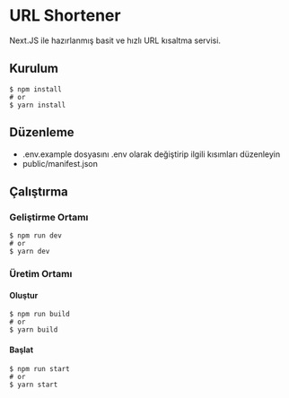 # URL Shortener

Next.JS ile hazırlanmış basit ve hızlı URL kısaltma servisi.

## Kurulum

    $ npm install
    # or
    $ yarn install

## Düzenleme

- .env.example dosyasını .env olarak değiştirip ilgili kısımları düzenleyin
- public/manifest.json

## Çalıştırma

### Geliştirme Ortamı

    $ npm run dev
    # or
    $ yarn dev

### Üretim Ortamı

#### Oluştur

    $ npm run build
    # or
    $ yarn build

#### Başlat

    $ npm run start
    # or
    $ yarn start

